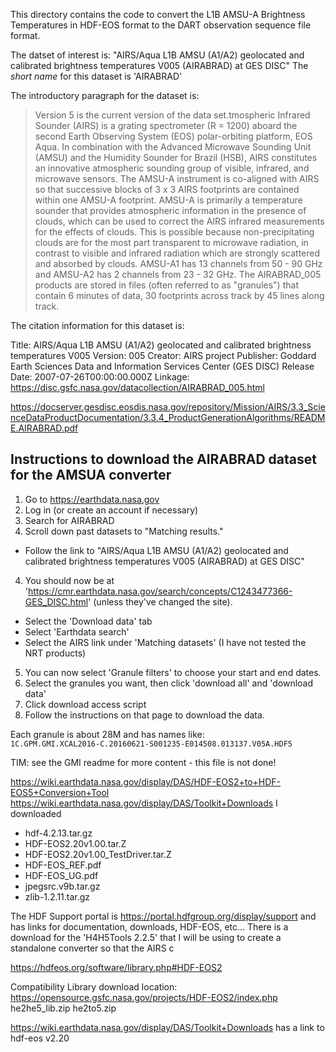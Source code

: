 
This directory contains the code to convert the L1B AMSU-A Brightness Temperatures
in HDF-EOS format to the DART observation sequence file format.

The datset of interest is: "AIRS/Aqua L1B AMSU (A1/A2) geolocated and 
calibrated brightness temperatures V005 (AIRABRAD) at GES DISC"
The _short name_ for this dataset is 'AIRABRAD'

The introductory paragraph for the dataset is:

> Version 5 is the current version of the data set.tmospheric Infrared Sounder (AIRS)
> is a grating spectrometer (R = 1200) aboard the second Earth Observing System (EOS)
> polar-orbiting platform, EOS Aqua. In combination with the Advanced Microwave
> Sounding Unit (AMSU) and the Humidity Sounder for Brazil (HSB), AIRS constitutes
> an innovative atmospheric sounding group of visible, infrared, and microwave
> sensors. The AMSU-A instrument is co-aligned with AIRS so that successive blocks
> of 3 x 3 AIRS footprints are contained within one AMSU-A footprint. AMSU-A is
> primarily a temperature sounder that provides atmospheric information in the
> presence of clouds, which can be used to correct the AIRS infrared measurements
> for the effects of clouds. This is possible because non-precipitating clouds are
> for the most part transparent to microwave radiation, in contrast to visible and
> infrared radiation which are strongly scattered and absorbed by clouds. AMSU-A1
> has 13 channels from 50 - 90 GHz and AMSU-A2 has 2 channels from 23 - 32 GHz.
> The AIRABRAD_005 products are stored in files (often referred to as "granules")
> that contain 6 minutes of data, 30 footprints across track by 45 lines along track.

The citation information for this dataset is:

Title: AIRS/Aqua L1B AMSU (A1/A2) geolocated and calibrated brightness temperatures V005
Version: 005
Creator: AIRS project
Publisher: Goddard Earth Sciences Data and Information Services Center (GES DISC)
Release Date: 2007-07-26T00:00:00.000Z
Linkage: https://disc.gsfc.nasa.gov/datacollection/AIRABRAD_005.html

https://docserver.gesdisc.eosdis.nasa.gov/repository/Mission/AIRS/3.3_ScienceDataProductDocumentation/3.3.4_ProductGenerationAlgorithms/README.AIRABRAD.pdf

## Instructions to download the AIRABRAD dataset for the AMSUA converter

1. Go to https://earthdata.nasa.gov
2. Log in (or create an account if necessary) 
2. Search for AIRABRAD 
3. Scroll down past datasets to "Matching results."
  - Follow the link to "AIRS/Aqua L1B AMSU (A1/A2) geolocated and calibrated brightness temperatures V005 (AIRABRAD) at GES DISC"
4. You should now be at 'https://cmr.earthdata.nasa.gov/search/concepts/C1243477366-GES_DISC.html' (unless they've changed the site).
  - Select the 'Download data' tab
  - Select 'Earthdata search'
  - Select the AIRS link under 'Matching datasets' (I have not tested the NRT products)
5. You can now select 'Granule filters' to choose your start and end dates.
6. Select the granules you want, then click 'download all' and 'download data'
7. Click download access script
8. Follow the instructions on that page to download the data. 

Each granule is about 28M and has names like:  
`1C.GPM.GMI.XCAL2016-C.20160621-S001235-E014508.013137.V05A.HDF5`


TIM: see the GMI readme for more content - this file is not done!


https://wiki.earthdata.nasa.gov/display/DAS/HDF-EOS2+to+HDF-EOS5+Conversion+Tool
https://wiki.earthdata.nasa.gov/display/DAS/Toolkit+Downloads
I downloaded 
* hdf-4.2.13.tar.gz
* HDF-EOS2.20v1.00.tar.Z
* HDF-EOS2.20v1.00_TestDriver.tar.Z
* HDF-EOS_REF.pdf
* HDF-EOS_UG.pdf
* jpegsrc.v9b.tar.gz
* zlib-1.2.11.tar.gz


The HDF Support portal is https://portal.hdfgroup.org/display/support
and has links for documentation, downloads, HDF-EOS, etc...
There is a download for the 'H4H5Tools 2.2.5' that I will be using to
create a standalone converter so that the AIRS c



https://hdfeos.org/software/library.php#HDF-EOS2

Compatibility Library download location:
https://opensource.gsfc.nasa.gov/projects/HDF-EOS2/index.php
he2he5_lib.zip
he2to5.zip

https://wiki.earthdata.nasa.gov/display/DAS/Toolkit+Downloads  has a link to hdf-eos v2.20

